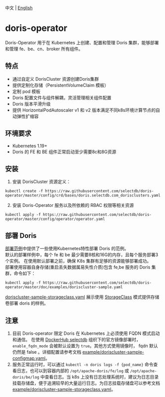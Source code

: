 中文 | [English](README.md)
# doris-operator
Doris-Operator 用于在 Kubernetes 上创建、配置和管理 Doris 集群，能够部署和管理 fe、be、cn、broker 所有组件。  
## 特点
- 通过自定义 DorisCluster 资源创建Doris集群  
- 提供定制化存储（PersistentVolumeClaim 模板）  
- 定制 pod 模板  
- Doris 配置文件与组件解耦，灵活管理相关组件配置   
- Doris 版本平滑升级  
- 提供 HorizontalPodAutoscaler v1 和 v2 版本满足不同k8s环境计算节点的自动弹性扩缩容  
## 环境要求  
- Kubernetes 1.19+  
- Doris 的 FE 和 BE 组件正常启动至少需要8c和8G资源
## 安装  
1. 安装 DorisCluster 资源定义：  
```  
kubectl create -f https://raw.githubusercontent.com/selectdb/doris-operator/master/config/crd/bases/doris.selectdb.com_dorisclusters.yaml
```
2. 安装 Doris-Operator 服务以及所依赖的 RBAC 权限等相关资源  
```
kubectl apply -f https://raw.githubusercontent.com/selectdb/doris-operator/master/config/operator/operator.yaml  
```
## 部署 Doris  
[部署范例](./doc/examples)中提供了一些使用Kubernetes特性部署 Doris 的范例。  
默认的部署样例中，每个 fe 和 be 最少需要8核和16G的内存，且每个服务部署3个实例。 在使用默认部署之前，确保 K8s 集群有足够的资源能够部署成功。  
部署使用容器自身存储(重启丢失数据属易失性介质)包含 fe,be 服务的 Doris 集群，命令如下：  
```  
kubectl apply -f https://raw.githubusercontent.com/selectdb/doris-operator/master/doc/examples/doriscluster-sample.yaml  
```  
[doriscluster-sample-storageclass.yaml](./doc/examples/doriscluster-sample-storageclass.yaml) 展示使用 [StorageClass](https://kubernetes.io/docs/concepts/storage/storage-classes/) 模式提供存储卷部署 doris 的样例。  
## 注意  
1. 目前 Doris-operator 限定 Doris 在 Kubernetes 上必须使用 FQDN 模式启动和通信。 在使用 [DockerHub selectdb](https://hub.docker.com/?namespace=selectdb) 组织下的官方镜像部署时，`enable_fqdn_mode` 会被默认设置为 `true`。其他方式使用镜像时， fqdn 默认仍然是 false 。详细配置请参考文档 [example/doriscluster-sample-configmap.yaml](./doc/examples/doriscluster-sample-configmap.yaml)。  
2. 服务正常运行时，可以通过 `kubectl -n doris logs -f {pod_name}` 命令查看日志，也可以到容器内部的 `/opt/apache-doris/fe/log` 或 `/opt/apache-doris/be/log` 中查看日志。当 k8s 上没有日志处理系统时，建议为日志目录挂载存储盘，便于追溯较早的大量运行日志。为日志挂载存储盘可以参考文档 [example/doriscluster-sample-storageclass.yaml](./doc/examples/doriscluster-sample-storageclass.yaml)。  
